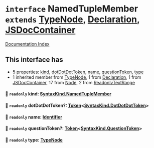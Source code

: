 # `interface` NamedTupleMember `extends` [TypeNode](../interface.TypeNode/README.md), [Declaration](../interface.Declaration/README.md), [JSDocContainer](../interface.JSDocContainer/README.md)

[Documentation Index](../README.md)

## This interface has

- 5 properties:
[kind](#-readonly-kind-syntaxkindnamedtuplemember),
[dotDotDotToken](#-readonly-dotdotdottoken-tokensyntaxkinddotdotdottoken),
[name](#-readonly-name-identifier),
[questionToken](#-readonly-questiontoken-tokensyntaxkindquestiontoken),
[type](#-readonly-type-typenode)
- 1 inherited member from [TypeNode](../interface.TypeNode/README.md), 1 from [Declaration](../interface.Declaration/README.md), 1 from [JSDocContainer](../interface.JSDocContainer/README.md), 17 from [Node](../interface.Node/README.md), 2 from [ReadonlyTextRange](../interface.ReadonlyTextRange/README.md)


#### 📄 `readonly` kind: [SyntaxKind.NamedTupleMember](../enum.SyntaxKind/README.md#namedtuplemember--203)



#### 📄 `readonly` dotDotDotToken?: [Token](../interface.Token/README.md)\<[SyntaxKind.DotDotDotToken](../enum.SyntaxKind/README.md#dotdotdottoken--26)>



#### 📄 `readonly` name: [Identifier](../interface.Identifier/README.md)



#### 📄 `readonly` questionToken?: [Token](../interface.Token/README.md)\<[SyntaxKind.QuestionToken](../enum.SyntaxKind/README.md#questiontoken--58)>



#### 📄 `readonly` type: [TypeNode](../interface.TypeNode/README.md)



